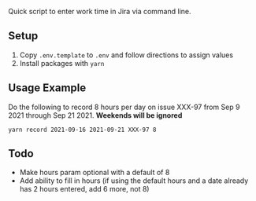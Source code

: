 Quick script to enter work time in Jira via command line.

## Setup
1. Copy `.env.template` to `.env` and follow directions to assign values
2. Install packages with `yarn`

## Usage Example
Do the following to record 8 hours per day on issue XXX-97 from Sep 9 2021 through Sep 21 2021. **Weekends will be ignored**
```
yarn record 2021-09-16 2021-09-21 XXX-97 8
```

## Todo
* Make hours param optional with a default of 8
* Add ability to fill in hours (if using the default hours and a date already has 2 hours entered, add 6 more, not 8)
